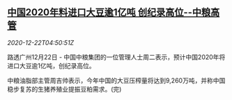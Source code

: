 <!--1608614606000-->
[中国2020年料进口大豆逾1亿吨 创纪录高位--中粮高管](https://cn.reuters.com/article/china-soybean-import-1222-tues-idCNKBS28W0DY)
------

<div><i>2020-12-22T04:50:51Z</i></div><p>路透广州12月22日 - 中国中粮集团的一位管理人士周二表示，预计中国2020年将进口大豆逾1亿吨，创纪录高位。</p><p>中粮油脂部主管周吉帅表示，今年中国的大豆压榨量将达到9,260万吨，并称中国稳步复苏的生猪养殖业提振豆粕需求。(完)</p>
